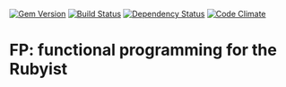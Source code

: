 [![Gem Version](https://badge.fury.io/rb/fp.png)][gem]
[![Build Status](https://secure.travis-ci.org/plexus/fp.png?branch=master)][travis]
[![Dependency Status](https://gemnasium.com/plexus/fp.png)][gemnasium]
[![Code Climate](https://codeclimate.com/github/plexus/fp.png)][codeclimate]

[gem]: https://rubygems.org/gems/fp
[travis]: https://travis-ci.org/plexus/fp
[gemnasium]: https://gemnasium.com/plexus/fp
[codeclimate]: https://codeclimate.com/github/plexus/fp

# FP: functional programming for the Rubyist
